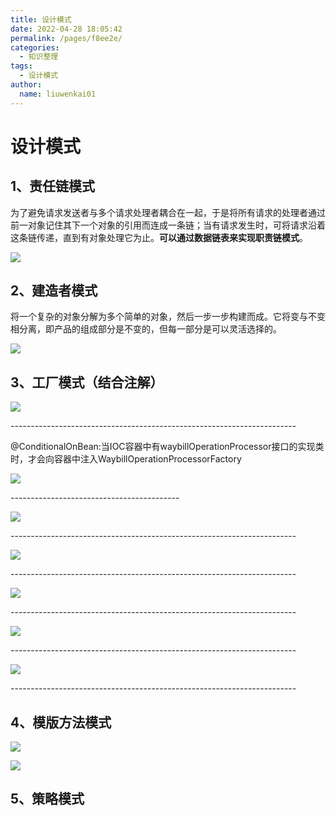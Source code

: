 ```yaml
---
title: 设计模式
date: 2022-04-28 18:05:42
permalink: /pages/f8ee2e/
categories:
  - 知识整理
tags:
  - 设计模式
author: 
  name: liuwenkai01
---
```


# 设计模式

## 1、责任链模式

为了避免请求发送者与多个请求处理者耦合在一起，于是将所有请求的处理者通过前一对象记住其下一个对象的引用而连成一条链；当有请求发生时，可将请求沿着这条链传递，直到有对象处理它为止。**可以通过数据链表来实现职责链模式**。

![](/blog/img/media/02fe09f70404c085ec3e7455aacb01d9.png) 

## 2、建造者模式

将一个复杂的对象分解为多个简单的对象，然后一步一步构建而成。它将变与不变相分离，即产品的组成部分是不变的，但每一部分是可以灵活选择的。

![](/blog/img/media/185d5b6d31b1009f9fadc3d1199f1698.png)

## 3、工厂模式（结合注解）

![](/blog/img/media/a7cc31576d959bfb30c999b079e08506.png) 

\-----------------------------------------------------------------------

@ConditionalOnBean:当IOC容器中有waybillOperationProcessor接口的实现类时，才会向容器中注入WaybillOperationProcessorFactory

![](/blog/img/media/f57cacff8d6b95bbbf1ef69bd5a6cea6.png) 

\------------------------------------------

![](/blog/img/media/ca2f446037c8ae8464e21a0ad7dbe415.png)  

\-----------------------------------------------------------------------

![](/blog/img/media/1c4d585bee930942ff72fc5d525ec3db.png) 

\-----------------------------------------------------------------------

![](/blog/img/media/87bd7a3b74281404ec8b34faffc2e18b.png) 

\-----------------------------------------------------------------------

![](/blog/img/media/3f050ddefb804004bd08c10768b8fe62.png) 

\-----------------------------------------------------------------------

![](/blog/img/media/ca9c5fb27d03d0d816692b13c9425049.png) 

\-----------------------------------------------------------------------

## 4、模版方法模式

![](/blog/img/media/cc8ba16f0c0e206a88816829758814e8.png)

![](/blog/img/media/d2ae7c7f276c0845ae76e2f5f50d4ca0.png)

## 5、策略模式